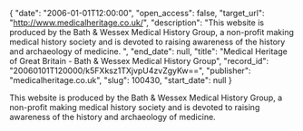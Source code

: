 {
  "date": "2006-01-01T12:00:00", 
  "open_access": false, 
  "target_url": "http://www.medicalheritage.co.uk/", 
  "description": "This website is produced by the Bath & Wessex Medical History Group, a non-profit making medical history society and is devoted to raising awareness of the history and archaeology of medicine. ", 
  "end_date": null, 
  "title": "Medical Heritage of Great Britain - Bath & Wessex Medical History Group", 
  "record_id": "20060101T120000/k5FXksz1TXjvpU4zvZgyKw==", 
  "publisher": "medicalheritage.co.uk", 
  "slug": 100430, 
  "start_date": null
}

This website is produced by the Bath & Wessex Medical History Group, a non-profit making medical history society and is devoted to raising awareness of the history and archaeology of medicine. 